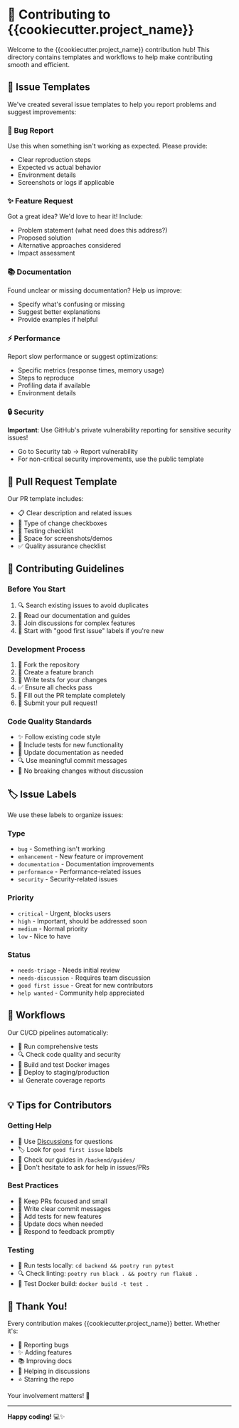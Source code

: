 # 🚀 Contributing to {{cookiecutter.project_name}}

Welcome to the {{cookiecutter.project_name}} contribution hub! This directory contains templates and workflows to help make contributing smooth and efficient.

## 📝 Issue Templates

We've created several issue templates to help you report problems and suggest improvements:

### 🐛 Bug Report
Use this when something isn't working as expected. Please provide:
- Clear reproduction steps
- Expected vs actual behavior
- Environment details
- Screenshots or logs if applicable

### ✨ Feature Request
Got a great idea? We'd love to hear it! Include:
- Problem statement (what need does this address?)
- Proposed solution
- Alternative approaches considered
- Impact assessment

### 📚 Documentation
Found unclear or missing documentation? Help us improve:
- Specify what's confusing or missing
- Suggest better explanations
- Provide examples if helpful

### ⚡ Performance
Report slow performance or suggest optimizations:
- Specific metrics (response times, memory usage)
- Steps to reproduce
- Profiling data if available
- Environment details

### 🔒 Security
**Important**: Use GitHub's private vulnerability reporting for sensitive security issues!
- Go to Security tab → Report vulnerability
- For non-critical security improvements, use the public template

## 🔄 Pull Request Template

Our PR template includes:
- 📋 Clear description and related issues
- 🎯 Type of change checkboxes
- 🧪 Testing checklist
- 📸 Space for screenshots/demos
- ✅ Quality assurance checklist

## 🤝 Contributing Guidelines

### Before You Start
1. 🔍 Search existing issues to avoid duplicates
2. 📖 Read our documentation and guides
3. 💬 Join discussions for complex features
4. 🎯 Start with "good first issue" labels if you're new

### Development Process
1. 🍴 Fork the repository
2. 🌿 Create a feature branch
3. 🧪 Write tests for your changes
4. ✅ Ensure all checks pass
5. 📝 Fill out the PR template completely
6. 🎉 Submit your pull request!

### Code Quality Standards
- ✨ Follow existing code style
- 🧪 Include tests for new functionality
- 📖 Update documentation as needed
- 🔍 Use meaningful commit messages
- 🚫 No breaking changes without discussion

## 🏷️ Issue Labels

We use these labels to organize issues:

### Type
- `bug` - Something isn't working
- `enhancement` - New feature or improvement
- `documentation` - Documentation improvements
- `performance` - Performance-related issues
- `security` - Security-related issues

### Priority
- `critical` - Urgent, blocks users
- `high` - Important, should be addressed soon
- `medium` - Normal priority
- `low` - Nice to have

### Status
- `needs-triage` - Needs initial review
- `needs-discussion` - Requires team discussion
- `good first issue` - Great for new contributors
- `help wanted` - Community help appreciated

## 🔄 Workflows

Our CI/CD pipelines automatically:
- 🧪 Run comprehensive tests
- 🔍 Check code quality and security
- 🐳 Build and test Docker images
- 🚀 Deploy to staging/production
- 📊 Generate coverage reports

## 💡 Tips for Contributors

### Getting Help
- 💬 Use [Discussions](https://github.com/{{cookiecutter.github_username}}/{{cookiecutter.project_slug}}/discussions) for questions
- 🏷️ Look for `good first issue` labels
- 📖 Check our guides in `/backend/guides/`
- 🤝 Don't hesitate to ask for help in issues/PRs

### Best Practices
- 🎯 Keep PRs focused and small
- 📝 Write clear commit messages
- 🧪 Add tests for new features
- 📖 Update docs when needed
- 🔄 Respond to feedback promptly

### Testing
- 🧪 Run tests locally: `cd backend && poetry run pytest`
- 🔍 Check linting: `poetry run black . && poetry run flake8 .`
- 🐳 Test Docker build: `docker build -t test .`

## 🙏 Thank You!

Every contribution makes {{cookiecutter.project_name}} better. Whether it's:
- 🐛 Reporting bugs
- ✨ Adding features
- 📚 Improving docs
- 💬 Helping in discussions
- ⭐ Starring the repo

Your involvement matters! 🚀

---

**Happy coding!** 💻✨
